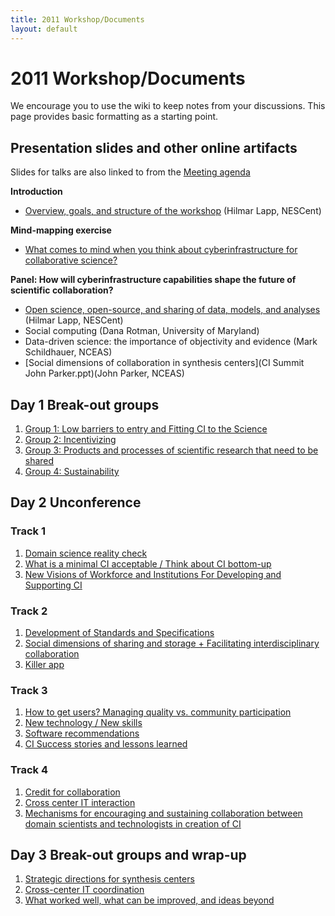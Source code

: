 ```yaml
---
title: 2011 Workshop/Documents
layout: default
---
```

# 2011 Workshop/Documents

We encourage you to use the wiki to keep notes from your discussions. This page provides basic formatting as a starting point. 

## Presentation slides and other online artifacts 

Slides for talks are also linked to from the [Meeting agenda](Agenda.html)

**Introduction** 

* [Overview, goals, and structure of the workshop](CI_Summit_Intro.pdf) (Hilmar Lapp, NESCent)

**Mind-mapping exercise** 

* [What comes to mind when you think about cyberinfrastructure for collaborative science?](Concept_map_collabsci.pdf) 

**Panel: How will cyberinfrastructure capabilities shape the future of scientific collaboration?**

* [Open science, open-source, and sharing of data, models, and analyses](CI_Summit_-_Open_Science,_open_source,_open_data.pdf) (Hilmar Lapp, NESCent) 
* Social computing (Dana Rotman, University of Maryland) 
* Data-driven science: the importance of objectivity and evidence (Mark Schildhauer, NCEAS) 
* [Social dimensions of collaboration in synthesis centers](CI Summit John Parker.ppt)(John Parker, NCEAS)

## Day 1 Break-out groups

1. [Group 1: Low barriers to entry and Fitting CI to the Science](Day_1_Breakouts.html) 
2. [Group 2: Incentivizing](Group_2:_Incentivizing.html) 
3. [Group 3: Products and processes of scientific research that need to be shared](Group_3:_Products_and_processes_of_scientific_research_that_need_to_be_shared.html)
4. [Group 4: Sustainability](Group_4:_Sustainability.html)

## Day 2 Unconference 

### Track 1 
1. [Domain science reality check](Domain_science_reality_check.html)
2. [What is a minimal CI acceptable / Think about CI bottom-up](What_is_a_minimal_CI_acceptable_.2F_Think_about_CI_bottom-up.html)
3. [New Visions of Workforce and Institutions For Developing and Supporting CI](New_Visions_of_Workforce_and_Institutions_For_Developing_and_Supporting_CI.html)

### Track 2 
1. [Development of Standards and Specifications](Development_of_Standards_and_Specifications.html) 
2. [Social dimensions of sharing and storage + Facilitating interdisciplinary collaboration](Social_dimensions_of_sharing_and_storage_.2B_Facilitating_interdisciplinary_collaboration)
3. [Killer app](Killer_app.html)

### Track 3 
1. [How to get users? Managing quality vs. community participation](How_to_get_users.3F_Managing_quality_vs._community_participation.html)
2. [New technology / New skills](New_technology_.2F_New_skills.html)
3. [Software recommendations](Software_recommendations.html)
4. [CI Success stories and lessons learned](CI_Success_stories_and_lessons_learned.html)

### Track 4 
1. [Credit for collaboration](Reward_.2F_Credit_for_collaboration.html)
2. [Cross center IT interaction](Cross_center_IT_interaction.html)
3. [Mechanisms for encouraging and sustaining  collaboration between domain scientists and technologists in creation of CI](Mechanisms_for_encouraging_and_sustaining_collaboration_between_domain_scientists_and_technologists_in_creation_of_CI.html)

## Day 3 Break-out groups and wrap-up 

1. [Strategic directions for synthesis centers](Strategic_directions_for_synthesis_centers.html)
2. [Cross-center IT coordination](Cross-center_IT_coordination.html)
3. [What worked well, what can be improved, and ideas beyond](Day_3_Wrapup.html)
